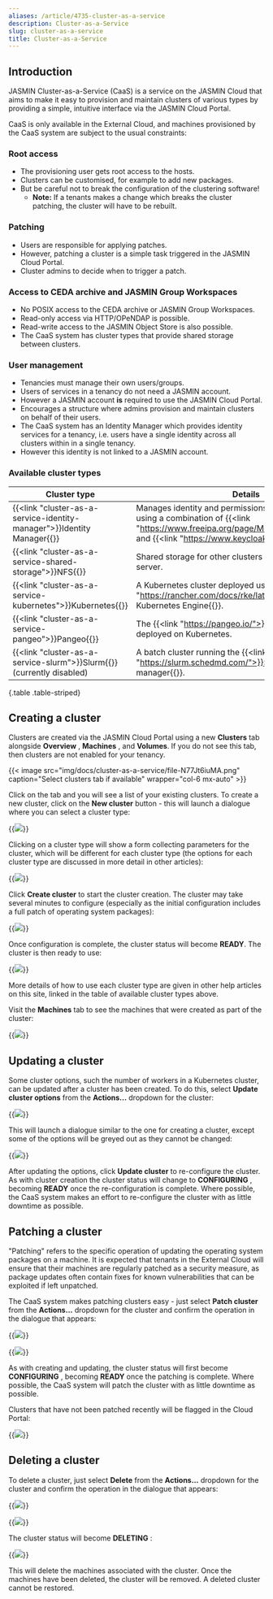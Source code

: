 ```yaml
---
aliases: /article/4735-cluster-as-a-service
description: Cluster-as-a-Service
slug: cluster-as-a-service
title: Cluster-as-a-Service
---
```


## Introduction

JASMIN Cluster-as-a-Service (CaaS) is a service on the JASMIN Cloud that aims
to make it easy to provision and maintain clusters of various types by
providing a simple, intuitive interface via the JASMIN Cloud Portal.

CaaS is only available in the External Cloud, and machines provisioned by the
CaaS system are subject to the usual constraints:

### Root access

- The provisioning user gets root access to the hosts.
- Clusters can be customised, for example to add new packages.
- But be careful not to break the configuration of the clustering software!
  - **Note:** If a tenants makes a change which breaks the cluster patching, the cluster will have to be rebuilt.

### Patching

- Users are responsible for applying patches.
- However, patching a cluster is a simple task triggered in the JASMIN Cloud Portal.
- Cluster admins to decide when to trigger a patch.

### Access to CEDA archive and JASMIN Group Workspaces

- No POSIX access to the CEDA archive or JASMIN Group Workspaces.
- Read-only access via HTTP/OPeNDAP is possible.
- Read-write access to the JASMIN Object Store is also possible.
- The CaaS system has cluster types that provide shared storage between clusters.

### User management

- Tenancies must manage their own users/groups.
- Users of services in a tenancy do not need a JASMIN account.
- However a JASMIN account **is** required to use the JASMIN Cloud Portal.
- Encourages a structure where admins provision and maintain clusters on behalf of their users.
- The CaaS system has an Identity Manager which provides identity services for a tenancy, i.e. users have a single identity across all clusters within in a single tenancy.
- However this identity is not linked to a JASMIN account.

### Available cluster types

Cluster type | Details
---|---
{{<link "cluster-as-a-service-identity-manager">}}Identity Manager{{</link>}} |  Manages identity and permissions for other clusters using a combination of {{<link "https://www.freeipa.org/page/Main_Page">}}FreeIPA{{</link>}} and {{<link "https://www.keycloak.org/">}}Keycloak{{</link>}}.  
{{<link "cluster-as-a-service-shared-storage">}}NFS{{</link>}} |  Shared storage for other clusters using a simple NFS server.  
{{<link "cluster-as-a-service-kubernetes">}}Kubernetes{{</link>}} |  A Kubernetes cluster deployed using {{<link "https://rancher.com/docs/rke/latest/en/">}}Rancher Kubernetes Engine{{</link>}}.
{{<link "cluster-as-a-service-pangeo">}}Pangeo{{</link>}} |  The {{<link "https://pangeo.io/">}}Pangeo{{</link>}} stack deployed on Kubernetes.  
{{<link "cluster-as-a-service-slurm">}}Slurm{{</link>}} (currently disabled) |  A batch cluster running the {{<link "https://slurm.schedmd.com/">}}Slurm workload manager{{</link>}}.
{.table .table-striped}
  
## Creating a cluster

Clusters are created via the JASMIN Cloud Portal using a new **Clusters** tab
alongside **Overview** , **Machines** , and **Volumes**. If you do not see
this tab, then clusters are not enabled for your tenancy.

{{< image src="img/docs/cluster-as-a-service/file-N77Jt6iuMA.png" caption="Select clusters tab if available" wrapper="col-6 mx-auto" >}}

Click on the tab and you will see a list of your existing clusters. To create
a new cluster, click on the **New cluster** button - this will launch a
dialogue where you can select a cluster type:

{{<image src="img/docs/cluster-as-a-service/file-m8MJKBGWbg.png" caption="Select a cluster type">}}

Clicking on a cluster type will show a form collecting parameters for the
cluster, which will be different for each cluster type (the options for each
cluster type are discussed in more detail in other articles):

{{<image src="img/docs/cluster-as-a-service/file-6zCKxYATJd.png" caption="Specify parameters for new cluster">}}

Click **Create cluster** to start the cluster creation. The cluster may take
several minutes to configure (especially as the initial configuration includes
a full patch of operating system packages):

{{<image src="img/docs/cluster-as-a-service/file-sBQzvCEIP0.png" caption="Create the cluster">}}

Once configuration is complete, the cluster status will become **READY**. The
cluster is then ready to use:

{{<image src="img/docs/cluster-as-a-service/file-FysROPzFxf.png" caption="Cluster in READY status">}}

More details of how to use each cluster type are given in other help articles
on this site, linked in the table of available cluster types above.

Visit the **Machines** tab to see the machines that were created as part of
the cluster:

{{<image src="img/docs/cluster-as-a-service/file-uPRA6pYBcQ.png" caption="List machines created as part of the cluster">}}

## Updating a cluster

Some cluster options, such the number of workers in a Kubernetes cluster, can
be updated after a cluster has been created. To do this, select **Update
cluster options** from the **Actions...** dropdown for the cluster:

{{<image src="img/docs/cluster-as-a-service/file-hjbidWNoWg.png" caption="Select update cluster options">}}

This will launch a dialogue similar to the one for creating a cluster, except
some of the options will be greyed out as they cannot be changed:

{{<image src="img/docs/cluster-as-a-service/file-gov0vLALmy.png" caption="Next dialogue">}}

After updating the options, click **Update cluster** to re-configure the
cluster. As with cluster creation the cluster status will change to
**CONFIGURING** , becoming **READY** once the re-configuration is complete.
Where possible, the CaaS system makes an effort to re-configure the cluster
with as little downtime as possible.

## Patching a cluster

"Patching" refers to the specific operation of updating the operating system
packages on a machine. It is expected that tenants in the External Cloud will
ensure that their machines are regularly patched as a security measure, as
package updates often contain fixes for known vulnerabilities that can be
exploited if left unpatched.

The CaaS system makes patching clusters easy - just select **Patch cluster**
from the **Actions...** dropdown for the cluster and confirm the operation in
the dialogue that appears:

{{<image src="img/docs/cluster-as-a-service/file-8UgmxTXHq4.png" caption="Select patch cluster">}}

{{<image src="img/docs/cluster-as-a-service/file-dUZ0anUR7C.png" caption="Patch cluster - confirmation">}}

As with creating and updating, the cluster status will first become
**CONFIGURING** , becoming **READY** once the patching is complete. Where
possible, the CaaS system will patch the cluster with as little downtime as
possible.

Clusters that have not been patched recently will be flagged in the Cloud
Portal:

{{<image src="img/docs/cluster-as-a-service/file-O49bJXoZzQ.png" caption="Unpatched clusters">}}

## Deleting a cluster

To delete a cluster, just select **Delete** from the **Actions...** dropdown
for the cluster and confirm the operation in the dialogue that appears:

{{<image src="img/docs/cluster-as-a-service/file-YbBzoEzWVV.png" caption="Select delete cluster">}}

{{<image src="img/docs/cluster-as-a-service/file-90OF1EFAXx.png" caption="Delete confirmation">}}

The cluster status will become **DELETING** :

{{<image src="img/docs/cluster-as-a-service/file-qxaWljk6Op.png" caption="Deleting">}}

This will delete the machines associated with the cluster. Once the machines
have been deleted, the cluster will be removed. A deleted cluster cannot be
restored.
